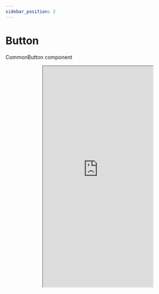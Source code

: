 ```yaml
---
sidebar_position: 2
---
```


# Button

CommonButton component


  <p align="center">
    <iframe
      scrolling="no"
      src="https://common-ui-toolkit-example.netlify.app/#/buttons"
      width="300px"
      height="600px"
    />
  </p>

### Example: 

```jsx title=main.dart {2-6}
CommonButton(
                text: 'Button with elevation and custom size',
                containerStyle: CommonContainerModel(
                  width: 0.4,
                  height: 0.1,
                ),
                style: CommonButtonModel(
                  elevation: 10.0,
                  borderRadius: 0.1,
                ),
              ),
```
## Props

### text → *String*
----
> **description :** Text that will show up

> **default :**  ''

> **example :** -- 

---
### child → *Widget*
----
> **description :**  child widget	

> **default :** --

> **example :** --
---
### onPress → *Function*
----
> **description :** on press function

> **default :** --

> **example :** --
-----
### onLongPress → *Function*
----
> **description :** on press function

> **default :** --

> **example :** --
-----
### style → *CommonButtonModel*
----
> **description :**  Widget style

> **default :**  CommonButtonModel()

> **example :** 

```jsx
CommonButtonModel(
               elevation: 10.0,
               borderRadius: 0.1,
             )
```
---
### containerStyle → *CommonContainerModel*
----
> **description :**  Container style

> **default :**  CommonContainerModel()

> **example :** 

```jsx
CommonContainerModel(
             )
```
---
### textContainerStyle → *CommonContainerModel*
----
> **description :**  Text Container style

> **default :**  CommonContainerModel()

> **example :** 

```jsx
CommonContainerModel(
             )
```
---
### textStyle → *CommonTextModel*
----
> **description :**  Text  style

> **default :**  CommonTextModel()

> **example :** 

```jsx
CommonTextModel(
             )
```
---